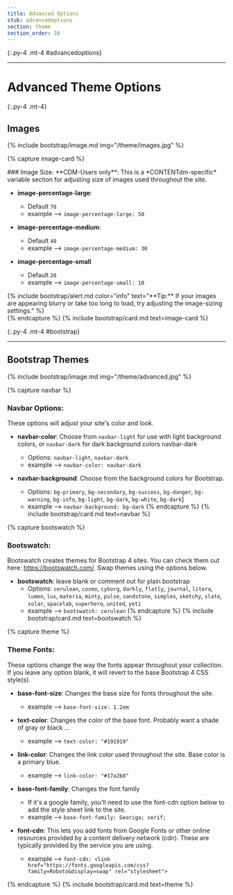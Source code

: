 ```yaml
---
title: Advanced Options
stub: advancedoptions
section: theme
section_order: 10
---
```


{:.py-4 .mt-4 #advancedoptions}
***

# Advanced Theme Options

{:.py-4 .mt-4}

## Images 

{% include bootstrap/image.md img="/theme/images.jpg" %}

{% capture image-card %}

<div class="row" markdown="1">

<div class="col-md-8" markdown="1">
### Image Size:
**CDM-Users only**: This is a *CONTENTdm-specific* variable section for adjusting size of images used throughout the site.

- **image-percentage-large**:
	- Default `70`
	- example --> `image-percentage-large: 50`

- **image-percentage-medium**: 
	- Default `40` 
	- example --> `image-percentage-medium: 30`

- **image-percentage-small**
	- Default `20`
	- example --> `image-percentage-small: 10`
</div>

<div class="col-md-4" markdown ="1">
{% include bootstrap/alert.md color="info" text="**Tip:** If your images are appearing blurry or take too long to load, try adjusting the image-sizing settings." %} 
</div>
</div>
{% endcapture %}
{% include bootstrap/card.md text=image-card %}

{:.py-4 .mt-4 #bootstrap}
***

## Bootstrap Themes

{% include bootstrap/image.md img="/theme/advanced.jpg" %}

{% capture navbar %}
### Navbar Options:

These options will adjust your site's color and look.

- **navbar-color**: Choose from `navbar-light` for use with light background colors, or `navbar-dark` for dark background colors navbar-dark
	- Options:  `navbar-light`, `navbar-dark`
	- example --> `navbar-color: navbar-dark`

- **navbar-background**: Choose from the background colors for Bootstrap. 
	- Options: `bg-primary`, `bg-secondary`, `bg-success`, `bg-danger`, `bg-warning`, `bg-info`, `bg-light`, `bg-dark`, `bg-white`, `bg-dark`]
	- example --> `navbar-background: bg-dark`
{% endcapture %}
{% include bootstrap/card.md text=navbar %}

{% capture bootswatch %}
### Bootswatch:

Bootswatch creates themes for Bootstrap 4 sites. You can check them out here: <https://bootswatch.com/>. Swap themes using the options below.

- **bootswatch**: leave blank or comment out for plain bootstrap
	- Options: `cerulean`, `cosmo`, `cyborg`, `darkly`, `flatly`, `journal`, `litera`, `lumen`, `lux`, `materia`, `minty`, `pulse`, `sandstone`, `simplex`, `sketchy`, `slate`, `solar`, `spacelab`, `superhero`, `united`, `yeti`
	- example --> `bootswatch: cerulean`
{% endcapture %}
{% include bootstrap/card.md text=bootswatch %}

{% capture theme %}
### Theme Fonts:

These options change the way the fonts appear throughout your collection. If you leave any option blank, it will revert to the base Bootstrap 4 CSS style(s).

- **base-font-size**: Changes the base size for fonts throughout the site.
	- example --> `base-font-size: 1.2em`

- **text-color**: Changes the color of the base font. Probably want a shade of gray or black ... 
	- example --> `text-color: "#191919"`

- **link-color**: Changes the link color used throughout the site. Base color is a primary blue. 
	- example --> `link-color: "#17a2b8"`

- **base-font-family**: Changes the font family
	- If it's a google family, you'll need to use the font-cdn option below to add the style sheet link to the site.
	- example --> `base-font-family: Georiga; serif;`
- **font-cdn**: This lets you add fonts from Google Fonts or other online resources provided by a content delivery network (cdn). These are typically provided by the service you are using. 
	- example --> `font-cdn: <link href="https://fonts.googleapis.com/css?family=Roboto&display=swap" rel="stylesheet">`

{% endcapture %}
{% include bootstrap/card.md text=theme %}